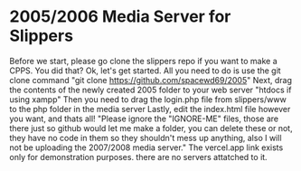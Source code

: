 # 2005/2006 Media Server for Slippers
Before we start, please go clone the slippers repo if you want to make a CPPS.
You did that? Ok, let's get started.
All you need to do is use the git clone command
"git clone https://github.com/spacewd69/2005"
Next, drag the contents of the newly created 2005 folder to your web server "htdocs if using xampp"
Then you need to drag the login.php file from slippers/www to the php folder in the media server
Lastly, edit the index.html file however you want, and thats all!
"Please ignore the "IGNORE-ME" files, those are there just so github would let me make a folder, you can delete these or not, they have no code in them so they shouldn't mess up anything, also I will not be uploading the 2007/2008 media server."
The vercel.app link exists only for demonstration purposes. there are no servers attatched to it.
